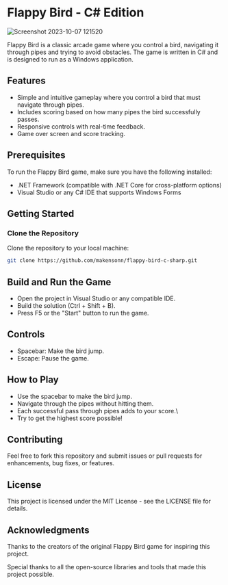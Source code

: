 # Flappy Bird - C# Edition

![Screenshot 2023-10-07 121520](https://github.com/makensonn/firstGame/assets/22712773/ed91b97e-c870-4ccb-afd3-8e203a484a6c)

Flappy Bird is a classic arcade game where you control a bird, navigating it through pipes and trying to avoid obstacles. The game is written in C# and is designed to run as a Windows application.

## Features

- Simple and intuitive gameplay where you control a bird that must navigate through pipes.
- Includes scoring based on how many pipes the bird successfully passes.
- Responsive controls with real-time feedback.
- Game over screen and score tracking.

## Prerequisites

To run the Flappy Bird game, make sure you have the following installed:

- .NET Framework (compatible with .NET Core for cross-platform options)
- Visual Studio or any C# IDE that supports Windows Forms

## Getting Started

### Clone the Repository

Clone the repository to your local machine:

```bash
git clone https://github.com/makensonn/flappy-bird-c-sharp.git 
```

## Build and Run the Game
- Open the project in Visual Studio or any compatible IDE.
- Build the solution (Ctrl + Shift + B).
- Press F5 or the "Start" button to run the game.

## Controls
- Spacebar: Make the bird jump.
- Escape: Pause the game.

## How to Play
- Use the spacebar to make the bird jump.
- Navigate through the pipes without hitting them.
- Each successful pass through pipes adds to your score.\
- Try to get the highest score possible!

## Contributing
Feel free to fork this repository and submit issues or pull requests for enhancements, bug fixes, or features.

## License
This project is licensed under the MIT License - see the LICENSE file for details.

## Acknowledgments
Thanks to the creators of the original Flappy Bird game for inspiring this project.

Special thanks to all the open-source libraries and tools that made this project possible.


